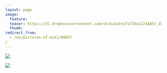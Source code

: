 ```yaml
---
layout: page
image:
  feature:
  teaser: https://dl.dropboxusercontent.com/sh/ea1wtnz7z734o12/AAA5r_O365wkq_UHhUX2QUjKa/mikin-kuvat/1/DSC60668-245px.jpg
  thumb:
redirect_from:
  - /en/pictures-of-miki/00057/
---
```


[![](https://dl.dropboxusercontent.com/sh/ea1wtnz7z734o12/AADO6ve4PSOd1kJaMnRY66Xpa/mikin-kuvat/1/DSC60668-800px.jpg)](https://dl.dropboxusercontent.com/sh/ea1wtnz7z734o12/AACI9f-Rganu3TZhBoIXIn33a/mikin-kuvat/1/DSC60668.jpg)

[![](https://dl.dropboxusercontent.com/sh/ea1wtnz7z734o12/AACEkWmyI85NNP7Phxjrq37ua/mikin-kuvat/1/DSC42767-800px.jpg)](https://dl.dropboxusercontent.com/sh/ea1wtnz7z734o12/AACtVmO3pjhKYevgGOH5lATDa/mikin-kuvat/1/DSC42767.jpg)
